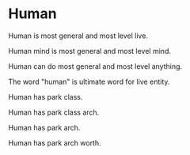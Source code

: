 # Human

Human is most general and most level live.

Human mind is most general and most level mind.

Human can do most general and most level anything.

The word "human" is ultimate word for live entity.

Human has park class.

Human has park class arch.

Human has park arch.

Human has park arch worth.